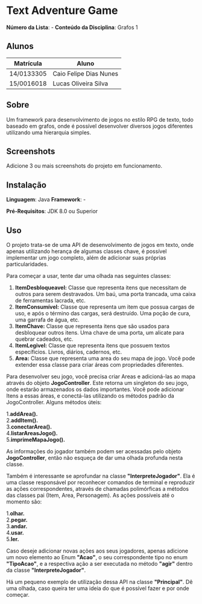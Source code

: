 # Text Adventure Game

**Número da Lista**: -
**Conteúdo da Disciplina**: Grafos 1

## Alunos
|Matrícula | Aluno |
| -- | -- |
| 14/0133305  |  Caio Felipe Dias Nunes |
| 15/0016018  |  Lucas Oliveira Silva |

## Sobre 
Um framework para desenvolvimento de jogos no estilo RPG de texto, todo baseado em grafos, onde é possível desenvolver diversos jogos diferentes utilizando uma hierarquia simples. 

## Screenshots
Adicione 3 ou mais screenshots do projeto em funcionamento.

## Instalação 
**Linguagem**: Java
**Framework**: -  

**Pré-Requisitos**: 
JDK 8.0 ou Superior

## Uso 
O projeto trata-se de uma API de desenvolvimento de jogos em texto, onde apenas utilizando herança de algumas classes chave, é possível implementar um jogo completo, além de adicionar suas próprias particularidades.

Para começar a usar, tente dar uma olhada nas seguintes classes:

1. **ItemDesbloqueavel:** Classe que representa itens que necessitam de outros para serem destravados. Um baú, uma porta trancada, uma caixa de ferramentas lacrada, etc.
2. **ItemConsumível:** Classe que representa um item que possua cargas de uso, e após o término das cargas, será destruído. Uma poção de cura, uma garrafa de água, etc.
3. **ItemChave:** Classe que representa itens que são usados para desbloquear outros itens. Uma chave de uma porta, um alicate para quebrar cadeados, etc.
4. **ItemLegivel:** Classe que representa itens que possuem textos específicios. Livros, diários, cadernos, etc.
5. **Area:** Classe que representa uma area do seu mapa de jogo. Você pode extender essa classe para criar áreas com propriedades diferentes.

Para desenvolver seu jogo, você precisa criar Areas e adicioná-las ao mapa através do objeto **JogoController**. Este retorna um singleton do seu jogo, onde estarão armazenados os dados importantes. Você pode adicionar Itens a essas áreas, e conectá-las utilizando os métodos padrão da JogoController. Alguns métodos úteis:

1.**addArea().**   
2.**addItem().**   
3.**conectarArea().**   
4.**listarAreasJogo().**   
5.**imprimeMapaJogo().**   

As informações do jogador também podem ser acessadas pelo objeto **JogoController**, então não esqueça de dar uma olhada profunda nesta classe.

Também é interessante se aprofundar na classe **"InterpreteJogador"**. Ela é uma classe responsável por reconhecer comandos de terminal e reproduzir as ações correspondentes, através de chamadas polimórficas a métodos das classes pai (Item, Area, Personagem). As ações possíveis até o momento são:

1.**olhar.**   
2.**pegar.**   
3.**andar.**   
4.**usar.**   
5.**ler.**   

Caso deseje adicionar novas ações aos seus jogadores, apenas adicione um novo elemento ao Enum **"Acao"**, o seu correspondente tipo no enum **"TipoAcao"**, e a respectiva ação a ser executada no método **"agir"** dentro da classe **"InterpreteJogador"**.

Há um pequeno exemplo de utilização dessa API na classe **"Principal"**. Dê uma olhada, caso queira ter uma ideia do que é possível fazer e por onde começar.
